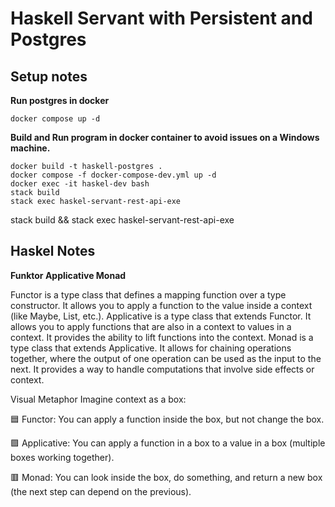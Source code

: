 # Haskell Servant with Persistent and Postgres

## Setup notes

**Run postgres in docker**

```
docker compose up -d
```

**Build and Run program in docker container to avoid issues on a Windows machine.**

```
docker build -t haskell-postgres .
docker compose -f docker-compose-dev.yml up -d
docker exec -it haskel-dev bash
stack build
stack exec haskel-servant-rest-api-exe
```

stack build && stack exec haskel-servant-rest-api-exe

## Haskel Notes

**Funktor Applicative Monad**

Functor is a type class that defines a mapping function over a type constructor. It allows you to apply a function to the value inside a context (like Maybe, List, etc.).
Applicative is a type class that extends Functor. It allows you to apply functions that are also in a context to values in a context. It provides the ability to lift functions into the context.
Monad is a type class that extends Applicative. It allows for chaining operations together, where the output of one operation can be used as the input to the next. It provides a way to handle computations that involve side effects or context.

Visual Metaphor
Imagine context as a box:

🟦 Functor: You can apply a function inside the box, but not change the box.

🟪 Applicative: You can apply a function in a box to a value in a box (multiple boxes working together).

🟥 Monad: You can look inside the box, do something, and return a new box (the next step can depend on the previous).